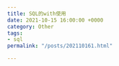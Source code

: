 ```yaml
---
title: SQL的with使用
date: 2021-10-15 16:00:00 +0000
category: Other
tags:
- sql
permalink: "/posts/202110161.html"

---
```

